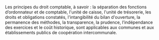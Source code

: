 Les principes du droit comptable, à savoir : la séparation des fonctions d’ordonnateur et de comptable, l'unité de caisse, l'unité de trésorerie, les droits et obligations constatés, l'intangibilité du bilan d'ouverture, la permanence des méthodes, la transparence, la prudence, l’indépendance des exercices et le coût historique, sont applicables aux communes et aux établissements publics de coopération intercommunale.